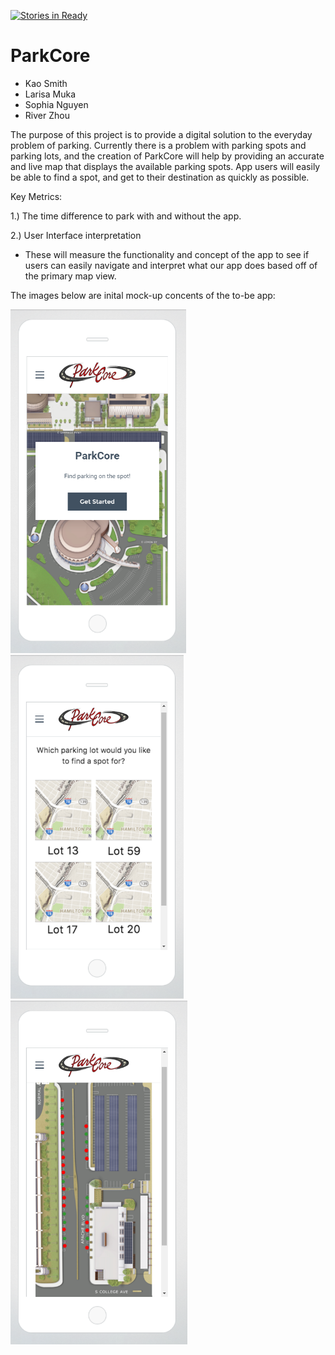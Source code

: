 [![Stories in Ready](https://badge.waffle.io/asu-cis-capstone/ParkCore.png?label=ready&title=Ready)](https://waffle.io/asu-cis-capstone/ParkCore)
# ParkCore

- Kao Smith
- Larisa Muka
- Sophia Nguyen
- River Zhou

The purpose of this project is to provide a digital solution to the everyday problem of parking. Currently there is a problem with parking spots and parking lots, and the creation of ParkCore will help by providing an accurate and live map that displays the available parking spots. App users will easily be able to find a spot, and get to their destination as quickly as possible.

Key Metrics:

1.) The time difference to park with and without the app.

2.) User Interface interpretation
- These will measure the functionality and concept of the app to see if users can easily navigate and interpret what our app does based off of the primary map view.

The images below are inital mock-up concents of the to-be app:

<img src="Mock-up 1.PNG" alt="Home" height=550>
<img src="Mock-up 2.PNG" alt="Selection" height=550>
<img src="Mock-up 3.PNG" alt="Map" height=550>
